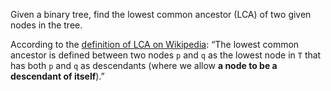 Given a binary tree, find the lowest common ancestor (LCA) of two given nodes in the tree.

According to the [definition of LCA on
Wikipedia](https://en.wikipedia.org/wiki/Lowest_common_ancestor): “The lowest common ancestor is
defined between two nodes `p` and `q` as the lowest node in `T` that has both `p` and `q` as
descendants (where we allow **a node to be a descendant of itself**).”